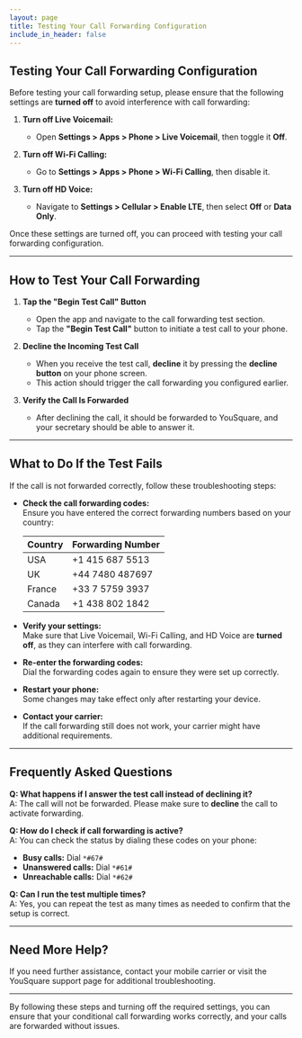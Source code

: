 ```yaml
---
layout: page
title: Testing Your Call Forwarding Configuration
include_in_header: false
---
```


## Testing Your Call Forwarding Configuration

Before testing your call forwarding setup, please ensure that the following settings are **turned off** to avoid interference with call forwarding:

1. **Turn off Live Voicemail:**  
   - Open **Settings > Apps > Phone > Live Voicemail**, then toggle it **Off**.

2. **Turn off Wi-Fi Calling:**  
   - Go to **Settings > Apps > Phone > Wi-Fi Calling**, then disable it.

3. **Turn off HD Voice:**  
   - Navigate to **Settings > Cellular > Enable LTE**, then select **Off** or **Data Only**.

Once these settings are turned off, you can proceed with testing your call forwarding configuration.

---

## How to Test Your Call Forwarding

1. **Tap the "Begin Test Call" Button**  
   - Open the app and navigate to the call forwarding test section.  
   - Tap the **"Begin Test Call"** button to initiate a test call to your phone.

2. **Decline the Incoming Test Call**  
   - When you receive the test call, **decline** it by pressing the **decline button** on your phone screen.  
   - This action should trigger the call forwarding you configured earlier.

3. **Verify the Call Is Forwarded**  
   - After declining the call, it should be forwarded to YouSquare, and your secretary should be able to answer it.

---

## What to Do If the Test Fails

If the call is not forwarded correctly, follow these troubleshooting steps:

- **Check the call forwarding codes:**  
  Ensure you have entered the correct forwarding numbers based on your country:

  | Country | Forwarding Number  |
  |---------|-------------------|
  | USA     | +1 415 687 5513    |
  | UK      | +44 7480 487697    |
  | France  | +33 7 5759 3937    |
  | Canada  | +1 438 802 1842    |

- **Verify your settings:**  
  Make sure that Live Voicemail, Wi-Fi Calling, and HD Voice are **turned off**, as they can interfere with call forwarding.

- **Re-enter the forwarding codes:**  
  Dial the forwarding codes again to ensure they were set up correctly.

- **Restart your phone:**  
  Some changes may take effect only after restarting your device.

- **Contact your carrier:**  
  If the call forwarding still does not work, your carrier might have additional requirements.

---

## Frequently Asked Questions

**Q: What happens if I answer the test call instead of declining it?**  
A: The call will not be forwarded. Please make sure to **decline** the call to activate forwarding.

**Q: How do I check if call forwarding is active?**  
A: You can check the status by dialing these codes on your phone:  
  - **Busy calls:** Dial `*#67#`  
  - **Unanswered calls:** Dial `*#61#`  
  - **Unreachable calls:** Dial `*#62#`  

**Q: Can I run the test multiple times?**  
A: Yes, you can repeat the test as many times as needed to confirm that the setup is correct.

---

## Need More Help?

If you need further assistance, contact your mobile carrier or visit the YouSquare support page for additional troubleshooting.

---

By following these steps and turning off the required settings, you can ensure that your conditional call forwarding works correctly, and your calls are forwarded without issues.
